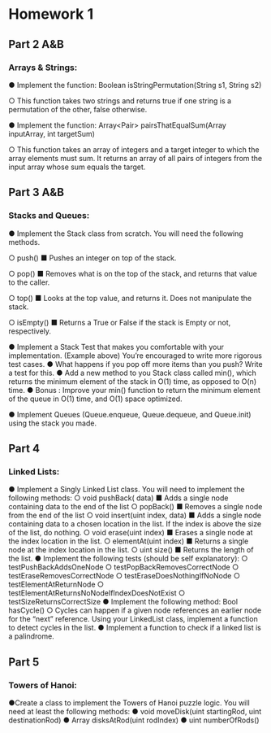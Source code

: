 # Homework 1

## Part 2 A&B
### Arrays & Strings:

● Implement the function: Boolean isStringPermutation(String s1, String s2)

○ This function takes two strings and returns true if one string is a permutation of
the other, false otherwise.

● Implement the function: Array<Pair<int>> pairsThatEqualSum(Array<int> inputArray, int
targetSum)

○ This function takes an array of integers and a target integer to which the array
elements must sum. It returns an array of all pairs of integers from the input
array whose sum equals the target.

## Part 3 A&B
### Stacks and Queues:

● Implement the Stack class from scratch. You will need the following methods. 

○ push() 
■ Pushes an integer on top of the stack. 

○ pop()
■ Removes what is on the top of the stack, and returns that value to the 
caller.

○ top()
■ Looks at the top value, and returns it. Does not manipulate the stack. 

○ isEmpty() 
■ Returns a True or False if the stack is Empty or not, respectively. 


● Implement a Stack Test that makes you comfortable with your implementation. (Example above) You’re encouraged to write more rigorous test cases. 
● What happens if you pop off more items than you push? Write a test for this. 
● Add a new method to you Stack class called min(), which returns the minimum element of the stack in O(1) time, as opposed to O(n) time. 
● Bonus : Improve your min() function to return the minimum element of the queue in O(1) time, and O(1) space optimized. 

● Implement Queues (Queue.enqueue, Queue.dequeue, and Queue.init) using the stack you made. 


## Part 4
### Linked Lists:

● Implement a Singly Linked List class. You will need to implement the following methods: 
○ void pushBack(<T> data) 
■ Adds a single node containing data to the end of the list 
○ <T> popBack() 
■ Removes a single node from the end of the list 
○ void insert(uint index,<T> data) 
■ Adds a single node containing data to a chosen location in the list. If the index is above the size of the list, do nothing. 
○ void erase(uint index) 
■ Erases a single node at the index location in the list. 
○ <T> elementAt(uint index) 
■ Returns a single node at the index location in the list. 
○ uint size() 
■ Returns the length of the list. 
● Implement the following tests (should be self explanatory): 
○ testPushBackAddsOneNode 
○ testPopBackRemovesCorrectNode 
○ testEraseRemovesCorrectNode 
○ testEraseDoesNothingIfNoNode 
○ testElementAtReturnNode 
○ testElementAtReturnsNoNodeIfIndexDoesNotExist 
○ testSizeReturnsCorrectSize 
● Implement the following method: Bool hasCycle() 
○ Cycles can happen if a given node references an earlier node for the “next” reference. Using your LinkedList class, implement a function to detect cycles in the list. 
● Implement a function to check if a linked list is a palindrome.

## Part 5
### Towers of Hanoi:

●Create a class to implement the Towers of Hanoi puzzle logic. You will need at least the following methods: 
● void moveDisk(uint startingRod, uint destinationRod) 
● Array<Disk> disksAtRod(uint rodIndex) 
● uint numberOfRods() 






